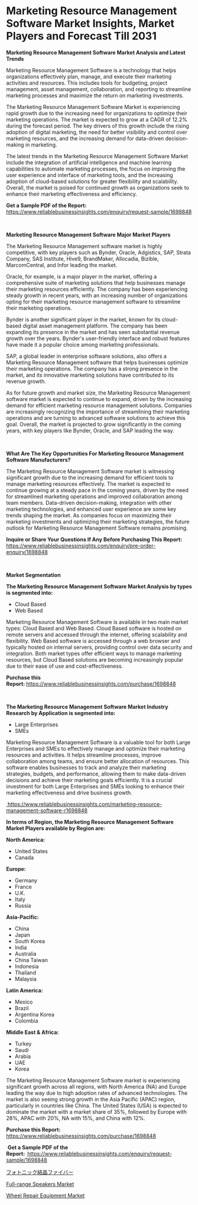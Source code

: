 <p><h1>Marketing Resource Management Software Market Insights, Market Players and Forecast Till 2031</h1></p><p><strong>Marketing Resource Management Software Market Analysis and Latest Trends</strong></p>
<p><p>Marketing Resource Management Software is a technology that helps organizations effectively plan, manage, and execute their marketing activities and resources. This includes tools for budgeting, project management, asset management, collaboration, and reporting to streamline marketing processes and maximize the return on marketing investments.</p><p>The Marketing Resource Management Software Market is experiencing rapid growth due to the increasing need for organizations to optimize their marketing operations. The market is expected to grow at a CAGR of 12.2% during the forecast period. The key drivers of this growth include the rising adoption of digital marketing, the need for better visibility and control over marketing resources, and the increasing demand for data-driven decision-making in marketing.</p><p>The latest trends in the Marketing Resource Management Software Market include the integration of artificial intelligence and machine learning capabilities to automate marketing processes, the focus on improving the user experience and interface of marketing tools, and the increasing adoption of cloud-based solutions for greater flexibility and scalability. Overall, the market is poised for continued growth as organizations seek to enhance their marketing effectiveness and efficiency.</p></p>
<p><strong>Get a Sample PDF of the Report:&nbsp;</strong> <a href="https://www.reliablebusinessinsights.com/enquiry/request-sample/1698848">https://www.reliablebusinessinsights.com/enquiry/request-sample/1698848</a></p>
<p>&nbsp;</p>
<p><strong>Marketing Resource Management Software Major Market Players</strong></p>
<p><p>The Marketing Resource Management software market is highly competitive, with key players such as Bynder, Oracle, Adgistics, SAP, Strata Company, SAS Institute, Hive9, BrandMaker, Allocadia, Bizible, MarcomCentral, and Infor leading the market. </p><p>Oracle, for example, is a major player in the market, offering a comprehensive suite of marketing solutions that help businesses manage their marketing resources efficiently. The company has been experiencing steady growth in recent years, with an increasing number of organizations opting for their marketing resource management software to streamline their marketing operations. </p><p>Bynder is another significant player in the market, known for its cloud-based digital asset management platform. The company has been expanding its presence in the market and has seen substantial revenue growth over the years. Bynder's user-friendly interface and robust features have made it a popular choice among marketing professionals.</p><p>SAP, a global leader in enterprise software solutions, also offers a Marketing Resource Management software that helps businesses optimize their marketing operations. The company has a strong presence in the market, and its innovative marketing solutions have contributed to its revenue growth.</p><p>As for future growth and market size, the Marketing Resource Management software market is expected to continue to expand, driven by the increasing demand for efficient marketing resource management solutions. Companies are increasingly recognizing the importance of streamlining their marketing operations and are turning to advanced software solutions to achieve this goal. Overall, the market is projected to grow significantly in the coming years, with key players like Bynder, Oracle, and SAP leading the way.</p></p>
<p>&nbsp;</p>
<p><strong>What Are The Key Opportunities For Marketing Resource Management Software Manufacturers?</strong></p>
<p><p>The Marketing Resource Management Software market is witnessing significant growth due to the increasing demand for efficient tools to manage marketing resources effectively. The market is expected to continue growing at a steady pace in the coming years, driven by the need for streamlined marketing operations and improved collaboration among team members. Data-driven decision-making, integration with other marketing technologies, and enhanced user experience are some key trends shaping the market. As companies focus on maximizing their marketing investments and optimizing their marketing strategies, the future outlook for Marketing Resource Management Software remains promising.</p></p>
<p><strong>Inquire or Share Your Questions If Any Before Purchasing This Report:</strong> <a href="https://www.reliablebusinessinsights.com/enquiry/pre-order-enquiry/1698848">https://www.reliablebusinessinsights.com/enquiry/pre-order-enquiry/1698848</a></p>
<p>&nbsp;</p>
<p><strong>Market Segmentation</strong></p>
<p><strong>The Marketing Resource Management Software Market Analysis by types is segmented into:</strong></p>
<p><ul><li>Cloud Based</li><li>Web Based</li></ul></p>
<p><p>Marketing Resource Management Software is available in two main market types: Cloud Based and Web Based. Cloud Based software is hosted on remote servers and accessed through the internet, offering scalability and flexibility. Web Based software is accessed through a web browser and typically hosted on internal servers, providing control over data security and integration. Both market types offer efficient ways to manage marketing resources, but Cloud Based solutions are becoming increasingly popular due to their ease of use and cost-effectiveness.</p></p>
<p><strong>Purchase this Report:&nbsp;</strong><a href="https://www.reliablebusinessinsights.com/purchase/1698848">https://www.reliablebusinessinsights.com/purchase/1698848</a></p>
<p>&nbsp;</p>
<p><strong>The Marketing Resource Management Software Market Industry Research by Application is segmented into:</strong></p>
<p><ul><li>Large Enterprises</li><li>SMEs</li></ul></p>
<p><p>Marketing Resource Management Software is a valuable tool for both Large Enterprises and SMEs to effectively manage and optimize their marketing resources and activities. It helps streamline processes, improve collaboration among teams, and ensure better allocation of resources. This software enables businesses to track and analyze their marketing strategies, budgets, and performance, allowing them to make data-driven decisions and achieve their marketing goals efficiently. It is a crucial investment for both Large Enterprises and SMEs looking to enhance their marketing effectiveness and drive business growth.</p></p>
<p><a href="https://www.reliablebusinessinsights.com/marketing-resource-management-software-r1698848">&nbsp;https://www.reliablebusinessinsights.com/marketing-resource-management-software-r1698848</a></p>
<p><strong>In terms of Region, the Marketing Resource Management Software Market Players available by Region are:</strong></p>
<p>
    <p> <strong> North America: </strong>
        <ul>
            <li>United States</li>
            <li>Canada</li>
        </ul>
        </p> 
    <p> <strong> Europe: </strong>
        <ul>
            <li>Germany</li>
            <li>France</li>
            <li>U.K.</li>
            <li>Italy</li>
            <li>Russia</li>
        </ul>
        </p> 
    <p> <strong> Asia-Pacific: </strong>
        <ul>
            <li>China</li>
            <li>Japan</li>
            <li>South Korea</li>
            <li>India</li>
            <li>Australia</li>
            <li>China Taiwan</li>
            <li>Indonesia</li>
            <li>Thailand</li>
            <li>Malaysia</li>
        </ul>
        </p> 
    <p> <strong> Latin America: </strong>
        <ul>
            <li>Mexico</li>
            <li>Brazil</li>
            <li>Argentina Korea</li>
            <li>Colombia</li>
        </ul>
        </p> 
    <p> <strong> Middle East & Africa: </strong>
        <ul>
            <li>Turkey</li>
            <li>Saudi</li>
            <li>Arabia</li>
            <li>UAE</li>
            <li>Korea</li>
        </ul>
    </p>
    </p>
<p><p>The Marketing Resource Management Software market is experiencing significant growth across all regions, with North America (NA) and Europe leading the way due to high adoption rates of advanced technologies. The market is also seeing strong growth in the Asia Pacific (APAC) region, particularly in countries like China. The United States (USA) is expected to dominate the market with a market share of 35%, followed by Europe with 28%, APAC with 20%, NA with 15%, and China with 12%.</p></p>
<p><strong>Purchase this Report: </strong><a href="https://www.reliablebusinessinsights.com/purchase/1698848">https://www.reliablebusinessinsights.com/purchase/1698848</a></p>
<p>&nbsp;<strong>Get a Sample PDF of the Report:&nbsp;&nbsp;</strong><a href="https://www.reliablebusinessinsights.com/enquiry/request-sample/1698848">https://www.reliablebusinessinsights.com/enquiry/request-sample/1698848</a></p>
<p><strong></strong></p>
<p><p><a href="https://github.com/JanickJohns/Market-Research-Report-List-1/blob/main/8734531123733.md">フォトニック結晶ファイバー</a></p><p><a href="https://github.com/IzaiahBartell/Market-Research-Report-List-1/blob/main/full-range-speakers-market.md">Full-range Speakers Market</a></p><p><a href="https://github.com/Chiragrp22/Market-Research-Report-List-4/blob/main/wheel-repair-equipment-market.md">Wheel Repair Equipment Market</a></p></p>